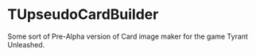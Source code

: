 # TUpseudoCardBuilder
Some sort of Pre-Alpha version of Card image maker for the game Tyrant Unleashed.
